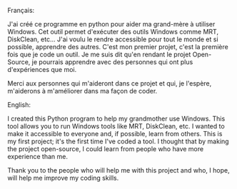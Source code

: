 Français:

J'ai créé ce programme en python pour aider ma grand-mère à utiliser Windows. Cet outil permet d'exécuter des outils Windows comme MRT, DiskClean, etc...
J'ai voulu le rendre accessible pour tout le monde et si possible, apprendre des autres. C'est mon premier projet, c'est la première fois que je code un outil. Je me suis dit qu'en rendant le projet Open-Source, je pourrais apprendre avec des personnes qui ont plus d'expériences que moi.

Merci aux personnes qui m'aideront dans ce projet et qui, je l'espère, m'aiderons à m'améliorer dans ma façon de coder.

English:

I created this Python program to help my grandmother use Windows. This tool allows you to run Windows tools like MRT, DiskClean, etc.
I wanted to make it accessible to everyone and, if possible, learn from others. This is my first project; it's the first time I've coded a tool. I thought that by making the project open-source, I could learn from people who have more experience than me.

Thank you to the people who will help me with this project and who, I hope, will help me improve my coding skills.
